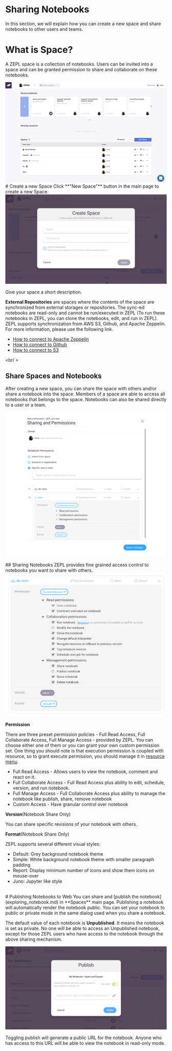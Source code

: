 # Sharing Notebooks

In this section, we will explain how you can create a new space and share notebooks to other users and teams.

# What is Space?

A ZEPL space is a collection of notebooks. Users can be invited into a space and can be granted permission to share and collaborate on these notebooks.

<img src="../../img/shared_main.png" class="image-box big-img"/>

<br/>
# Create a new Space
Click **"New Space"** button in the main page to create a new Space.

<img src="../../img/create_new_space.png" class="image-box big-img"/>

Give your space a short description.

**External Repositories** are spaces where the contents of the space are synchronized from external storages or repositories. The sync-ed notebooks are read-only and cannot be run/executed in ZEPL (To run these notebooks in ZEPL, you can clone the notebooks, edit, and run in ZEPL). ZEPL supports synchronization from AWS S3, Github, and Apache Zeppelin. For more information, please use the following link.

  * [How to connect to Apache Zeppelin](../zeppelin_integration)
  * [How to connect to Github](../github_integration)
  * [How to connect to S3](../s3_integration)

<br/ >
## Share Spaces and Notebooks
After creating a new space, you can share the space with others and/or share a notebook into the space.
Members of a space are able to access all notebooks that belongs to the space.
Notebooks can also be shared directly to a user or a team.

<img src="../../img/sharing_overlay.png" class="image-box big-img" />
<br />

<br />
## Sharing Notebooks
ZEPL provides fine grained access control to notebooks you want to share with others.

<img src="../../img/sharing_option.png" class="image-box"/>
<br />

**Permission**

There are three preset permission policies - Full Read Access,
Full Collaborate Access, Full Manage Access - provided by ZEPL. You can choose
either one of them or you can grant your own custom permission set. One thing
you should note is that execution permission is coupled with resource, so to
grant execute permission, you should manage it in [resource menu](resource_mgmt/#permissions-for-resources).

* Full Read Access - Allows users to view the notebook, comment and react on it.
* Full Collaborate Access - Full Read Access plus ability to edit, schedule, version, and run notebook.
* Full Manage Access - Full Collaborate Access plus ability to manage the notebook like publish, share, remove notebook
* Custom Access - Have granular control over notebook

**Version**(Notebook Share Only)

You can share specific revisions of your notebook with others.

**Format**(Notebook Share Only)

ZEPL supports several different visual styles:

* Default: Grey background notebook theme
* Simple: White background notebook theme with smaller paragraph padding
* Report: Display minimum number of icons and show them icons on mouse-over
* Juno: Jupyter like style


<br/>
# Publishing Notebooks to Web
You can share and [publish the notebook](exploring_notebook.md) in **Spaces** main page. Publishing a notebook will automatically render the notebook public. You can set your notebook to public or private mode in the same dialog used when you share a notebook.

The default value of each notebook is **Unpublished**. It means the notebook is set as private.
No one will be able to access an Unpublished notebook, except for those ZEPL users who have access to the notebook through the above sharing mechanism.

<img src="../../img/publish_dialog.png" class="image-box big-img"/>

Toggling publish will generate a public URL for the notebook.
Anyone who has access to this URL will be able to view the notebook in read-only mode.

<br/>

